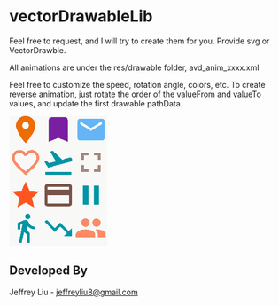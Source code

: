 # vectorDrawableLib

Feel free to request, and I will try to create them for you. Provide svg or VectorDrawble.

All animations are under the res/drawable folder, avd_anim_xxxx.xml

Feel free to customize the speed, rotation angle, colors, etc.
To create reverse animation, just rotate the order of the valueFrom and valueTo values, and update the first drawable pathData.

![Output sample](https://github.com/jeffreyliu8/vectorDrawableLib/blob/master/screenshot.gif)

Developed By
-------
Jeffrey Liu - <jeffreyliu8@gmail.com>

<a href="https://www.linkedin.com/in/jeffrey-liu-08a0b936">

